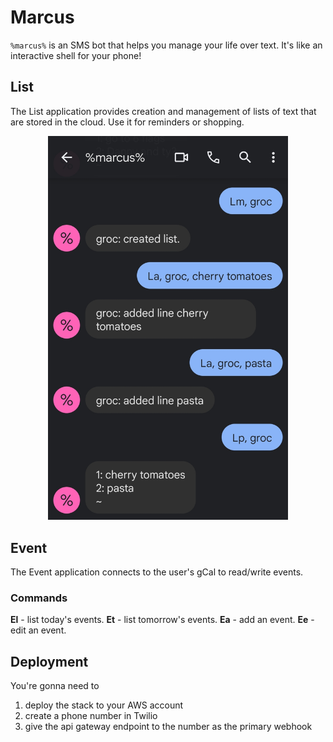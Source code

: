# Marcus

`%marcus%` is an SMS bot that helps you manage your life over text. It's like an interactive shell for your phone!

## List

The List application provides creation and management of lists of text that are stored in the cloud. Use it for reminders or shopping.

<p align="center">
  <img src="./assets/session_one.jpg" alt="Example session using List" width="384px" />
</p>

## Event

The Event application connects to the user's gCal to read/write events.

### Commands

**El** - list today's events.
**Et** - list tomorrow's events.
**Ea** - add an event.
**Ee** - edit an event.

## Deployment

You're gonna need to
1. deploy the stack to your AWS account
2. create a phone number in Twilio
3. give the api gateway endpoint to the number as the primary webhook
